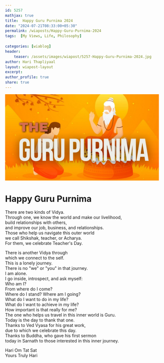 ```yaml
---        
id: 5257 
mathjax: true        
title:  Happy Guru Purnima 2024         
date: "2024-07-21T08:33:00+05:30"        
permalink: /wiaposts/Happy-Guru-Purnima-2024      
tags:  [My Views, Life, Philosophy]         
        
categories: [wiablog] 
header:        
    teaser: /assets/images/wiapost/5257-Happy-Guru-Purnima-2024.jpg        
author: Hari Thapliyaal        
layout: wiapost-layout
excerpt:        
author_profile: true        
share: true        
---        
```

        
![Happy Guru Purnima 2024](/assets/images/wiapost/5257-Happy-Guru-Purnima-2024.jpg)                   
		
# Happy Guru Purnima   
   
There are two kinds of Vidya.    
Through one, we know the world and make our livelihood,    
build relationships with others,    
and improve our job, business, and relationships.    
Those who help us navigate this outer world    
we call Shikshak, teacher, or Acharya.    
For them, we celebrate Teacher's Day.   
   
There is another Vidya through    
which we connect to the self.    
This is a lonely journey.    
There is no "we" or "you" in that journey.    
I am alone.    
I go inside, introspect, and ask myself:    
Who am I?    
From where do I come?    
Where do I stand? Where am I going?    
What do I want to do in my life?    
What do I want to achieve in my life?    
How important is that really for me?    
The one who helps us travel in this inner world is Guru.    
Today is the day to thank that one.    
Thanks to Ved Vyasa for his great work,    
due to which we celebrate this day.    
Thanks to Buddha, who gave his first sermon    
today in Sarnath to those interested in this inner journey. 
   
Hari Om Tat Sat   
Yours Truly Hari 

 